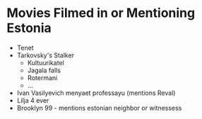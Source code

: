 # Movies Filmed in or Mentioning Estonia

- Tenet
- Tarkovsky's Stalker
  - Kultuurikatel
  - Jagala falls
  - Rotermani
  - ...
- Ivan Vasilyevich menyaet professayu (mentions Reval)
- Lilja 4 ever
- Brooklyn 99 - mentions estonian neighbor or witnessess

